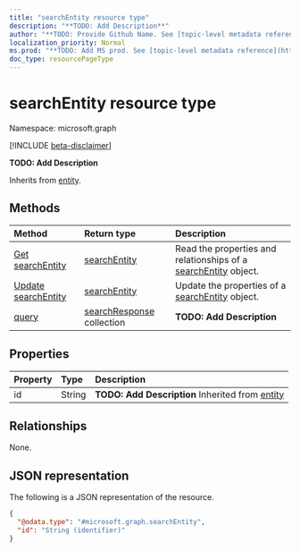 ```yaml
---
title: "searchEntity resource type"
description: "**TODO: Add Description**"
author: "**TODO: Provide Github Name. See [topic-level metadata reference](https://msgo.azurewebsites.net/add/document/guidelines/metadata.html#topic-level-metadata)**"
localization_priority: Normal
ms.prod: "**TODO: Add MS prod. See [topic-level metadata reference](https://msgo.azurewebsites.net/add/document/guidelines/metadata.html#topic-level-metadata)**"
doc_type: resourcePageType
---
```


# searchEntity resource type

Namespace: microsoft.graph

[!INCLUDE [beta-disclaimer](../../includes/beta-disclaimer.md)]

**TODO: Add Description**


Inherits from [entity](../resources/entity.md).

## Methods
|Method|Return type|Description|
|:---|:---|:---|
|[Get searchEntity](../api/searchentity-get.md)|[searchEntity](../resources/searchentity.md)|Read the properties and relationships of a [searchEntity](../resources/searchentity.md) object.|
|[Update searchEntity](../api/searchentity-update.md)|[searchEntity](../resources/searchentity.md)|Update the properties of a [searchEntity](../resources/searchentity.md) object.|
|[query](../api/searchentity-query.md)|[searchResponse](../resources/searchresponse.md) collection|**TODO: Add Description**|

## Properties
|Property|Type|Description|
|:---|:---|:---|
|id|String|**TODO: Add Description** Inherited from [entity](../resources/entity.md)|

## Relationships
None.

## JSON representation
The following is a JSON representation of the resource.
<!-- {
  "blockType": "resource",
  "keyProperty": "id",
  "@odata.type": "microsoft.graph.searchEntity",
  "baseType": "microsoft.graph.entity",
  "openType": false
}
-->
``` json
{
  "@odata.type": "#microsoft.graph.searchEntity",
  "id": "String (identifier)"
}
```

